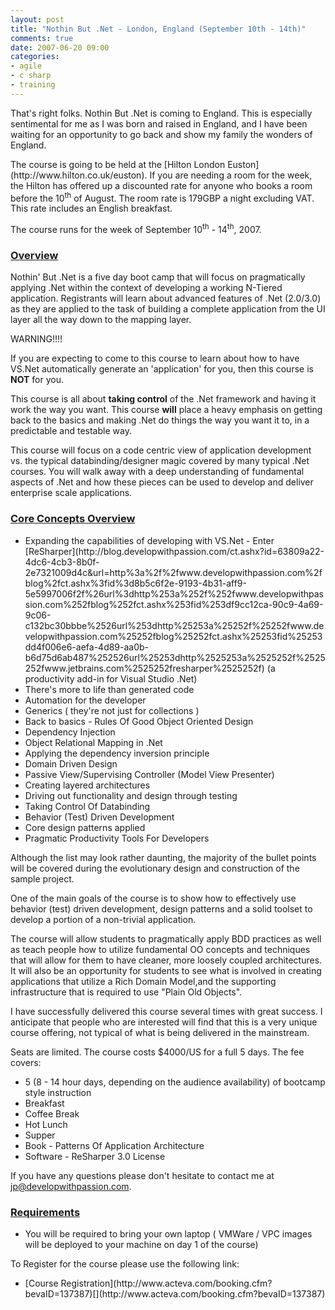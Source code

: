 ```yaml
---
layout: post
title: "Nothin But .Net - London, England (September 10th - 14th)"
comments: true
date: 2007-06-20 09:00
categories:
- agile
- c sharp
- training
---
```


That's right folks. Nothin But .Net is coming to England. This is especially sentimental for me as I was born and raised in England, and I have been waiting for an opportunity to go back and show my family the wonders of England.
<div class="itemContents">
<div class="itemBody">
<div class="itemContents">
<div class="itemBody">
<p class="itemBody">The course is going to be held at the [Hilton London Euston](http://www.hilton.co.uk/euston). If you are needing a room for the week, the Hilton has offered up a discounted rate for anyone who books a room before the 10<sup>th</sup> of August. The room rate is 179GBP a night excluding VAT. This rate includes an English breakfast.
<p class="itemBody"> The course runs for the week of September 10<sup>th</sup> - 14<sup>th</sup>, 2007.
<h3><u>Overview</u></h3>
<p class="itemBody">Nothin' But .Net is a five day boot camp that will focus on pragmatically applying .Net within the context of developing a working N-Tiered application. Registrants will learn about advanced features of .Net (2.0/3.0) as they are applied to the task of building a complete application from the UI layer all the way down to the mapping layer. 
<p class="itemBody">WARNING!!!! 
<p class="itemBody">If you are expecting to come to this course to learn about how to have VS.Net automatically generate an 'application' for you, then this course is <b>NOT</b> for you. 
<p class="itemBody">This course is all about <b>taking control</b> of the .Net framework and having it work the way you want. This course <b>will</b> place a heavy emphasis on getting back to the basics and making .Net do things the way you want it to, in a predictable and testable way. 
<p class="itemBody">This course will focus on a code centric view of application development vs. the typical databinding/designer magic covered by many typical .Net courses. You will walk away with a deep understanding of fundamental aspects of .Net and how these pieces can be used to develop and deliver enterprise scale applications. 
<h3 class="itemBody"><u>Core Concepts Overview</u></h3>
<div class="itemBody">
<ul>
<li>Expanding the capabilities of developing with VS.Net - Enter [ReSharper](http://blog.developwithpassion.com/ct.ashx?id=63809a22-4dc6-4cb3-8b0f-2e7321009d4c&url=http%3a%2f%2fwww.developwithpassion.com%2fblog%2fct.ashx%3fid%3d8b5c6f2e-9193-4b31-aff9-5e5997006f2f%26url%3dhttp%253a%252f%252fwww.developwithpassion.com%252fblog%252fct.ashx%253fid%253df9cc12ca-90c9-4a69-9c06-c132bc30bbbe%2526url%253dhttp%25253a%25252f%25252fwww.developwithpassion.com%25252fblog%25252fct.ashx%25253fid%25253dd4f006e6-aefa-4d89-aa0b-b6d75d6ab487%252526url%25253dhttp%2525253a%2525252f%2525252fwww.jetbrains.com%2525252fresharper%2525252f)<font color="#0066cc"> </font>(a productivity add-in for Visual Studio .Net) </li>
<li>There's more to life than generated code </li>
<li>Automation for the developer </li>
<li>Generics ( they're not just for collections ) </li>
<li>Back to basics - Rules Of Good Object Oriented Design </li>
<li>Dependency Injection </li>
<li>Object Relational Mapping in .Net </li>
<li>Applying the dependency inversion principle </li>
<li>Domain Driven Design </li>
<li>Passive View/Supervising Controller (Model View Presenter) </li>
<li>Creating layered architectures </li>
<li>Driving out functionality and design through testing </li>
<li>Taking Control Of Databinding </li>
<li>Behavior (Test) Driven Development </li>
<li>Core design patterns applied </li>
<li>Pragmatic Productivity Tools For Developers</li></ul></div>
<p class="itemContents">Although the list may look rather daunting, the majority of the bullet points will be covered during the evolutionary design and construction of the sample project. 
<p class="itemContents">One of the main goals of the course is to show how to effectively use behavior (test) driven development, design patterns and a solid toolset to develop a portion of a non-trivial application. 
<p class="itemContents">The course will allow students to pragmatically apply BDD practices as well as teach people how to utilize fundamental OO concepts and techniques that will allow for them to have cleaner, more loosely coupled architectures. It will also be an opportunity for students to see what is involved in creating applications that utilize a Rich Domain Model,and the supporting infrastructure that is required to use "Plain Old Objects". 
<p class="itemContents">I have successfully delivered this course several times with great success. I anticipate that people who are interested will find that this is a very unique course offering, not typical of what is being delivered in the mainstream. 
<p class="itemContents">Seats are limited. The course costs $4000/US for a full 5 days. The fee covers: 
<div class="itemContents">
<ul>
<li>5 (8 - 14 hour days, depending on the audience availability) of bootcamp style instruction </li>
<li>Breakfast</li>
<li>Coffee Break</li>
<li>Hot Lunch</li>
<li>Supper</li>
<li>Book - Patterns Of Application Architecture </li>
<li>Software - ReSharper 3.0 License </li></ul></div>

If you have any questions please don't hesitate to contact me at [jp@developwithpassion.com](mailto:jp@developwithpassion.com).
<h3><u><strong>Requirements</strong></u></h3>
<ul>
<li>You will be required to bring your own laptop ( VMWare / VPC images will be deployed to your machine on day 1 of the course)</li></ul>

To Register for the course please use the following link:
<ul>
<li>[Course Registration](http://www.acteva.com/booking.cfm?bevaID=137387)[](http://www.acteva.com/booking.cfm?bevaID=137387)</li></ul></div></div></div></div>




